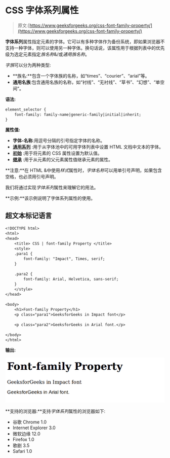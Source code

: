 # CSS 字体系列属性

> 原文:[https://www.geeksforgeeks.org/css-font-family-property/](https://www.geeksforgeeks.org/css-font-family-property/)

**字体系列**属性指定元素的字体。它可以有多种字体作为备份系统，即如果浏览器不支持一种字体，则可以使用另一种字体。换句话说，该属性用于根据列表中的优先级为选定元素指定*族名称*&/或*通用族名称*。

*字族*可以分为两种类型:

*   **族名:**包含一个字体族的名称，如“times”、“courier”、“arial”等。
*   **通用名族**:包含通用名族的名称，如“衬线”、“无衬线”、“草书”、“幻想”、“单空间”。

**语法:**

```
element_selector {
    font-family: family-name|generic-family|initial|inherit;
} 
```

**属性值:**

*   **字体-名称**:用逗号分隔的引号指定字体的名称。
*   [**通用系列**](https://www.geeksforgeeks.org/css-generic-font-family-collection/) :用于从字体池中的可用字体列表中设置 HTML 文档中文本的字体。
*   [**初始**](https://www.geeksforgeeks.org/css-value-initial/) :用于将元素的 CSS 属性设置为默认值。
*   [**继承**](https://www.geeksforgeeks.org/css-value-inherit/) :用于从元素的父元素属性值继承元素的属性。

**注意:**在 HTML &中使用*样式*属性时，*字体名称*可以用单引号声明，如果包含空格，也必须用引号声明。

我们将通过实现*字体系列*属性来理解它的用法。

**示例:**该示例说明了字体系列属性的使用。

## 超文本标记语言

```
<!DOCTYPE html>
<html>
<head>
    <title> CSS | font-family Property </title>
    <style>
    .para1 {
        font-family: "Impact", Times, serif;
    }

    .para2 {
        font-family: Arial, Helvetica, sans-serif;
    }
    </style>
</head>

<body>
    <h1>Font-family Property</h1>
    <p class="para1">GeeksforGeeks in Impact font</p>

    <p class="para2">GeeksforGeeks in Arial font.</p>

</body>
</html>
```

**输出:**

![](img/5a2ea25f1cb552c16a51775a35bf4f94.png)

**支持的浏览器:**支持*字体系列*属性的浏览器如下:

*   谷歌 Chrome 1.0
*   Internet Explorer 3.0
*   微软边缘 12.0
*   Firefox 1.0
*   歌剧 3.5
*   Safari 1.0